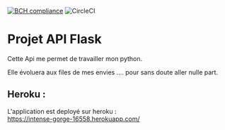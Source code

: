 [![BCH compliance](https://bettercodehub.com/edge/badge/TheNoobProgrammeur/api_flask?branch=master)](https://bettercodehub.com/)
![CircleCI](https://circleci.com/gh/TheNoobProgrammeur/api_flask.svg?style=svg)

# Projet API Flask

Cette Api me permet de travailler mon python.

Elle évoluera aux files de mes envies .... pour sans doute aller nulle part.

## Heroku :

L'application est deployé sur heroku :  
https://intense-gorge-16558.herokuapp.com/
